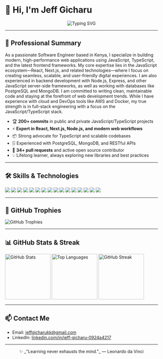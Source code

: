 # 👋 Hi, I'm Jeff Gicharu

<p align="center">
  <img src="https://readme-typing-svg.demolab.com?font=Fira+Code&weight=700&size=24&pause=1000&color=F700FF&center=true&vCenter=true&width=700&lines=JavaScript+%26+TypeScript+Specialist;React+%7C+Next.js+%7C+Frontend+Engineer;Building+modern+web+experiences" alt="Typing SVG" />
</p>

---

## 🚀 Professional Summary

As a passionate Software Engineer based in Kenya, I specialize in building modern, high-performance web applications using JavaScript, TypeScript, and the latest frontend frameworks. My core expertise lies in the JavaScript ecosystem—React, Next.js, and related technologies—where I focus on creating seamless, scalable, and user-friendly digital experiences. I am also experienced in backend development with Node.js, Express, and other JavaScript server-side frameworks, as well as working with databases like PostgreSQL and MongoDB. I am committed to writing clean, maintainable code and staying at the forefront of web development trends. While I have experience with cloud and DevOps tools like AWS and Docker, my true strength is in full-stack engineering with a focus on the JavaScript/TypeScript stack.

- 🏆 **200+ commits** in public and private JavaScript/TypeScript projects
- ⚡ **Expert in React, Next.js, Node.js, and modern web workflows**
- 📦 Strong advocate for TypeScript and scalable codebases
- 🗄️ Experienced with PostgreSQL, MongoDB, and RESTful APIs
- 🤝 **34+ pull requests** and active open source contributor
- 💡 Lifelong learner, always exploring new libraries and best practices

---

## 🛠️ Skills & Technologies

<p align="left">
  <img src="https://img.shields.io/badge/JavaScript-F7DF1E?style=for-the-badge&logo=javascript&logoColor=black"/>
  <img src="https://img.shields.io/badge/TypeScript-3178C6?style=for-the-badge&logo=typescript&logoColor=white"/>
  <img src="https://img.shields.io/badge/Node.js-339933?style=for-the-badge&logo=nodedotjs&logoColor=white"/>
  <img src="https://img.shields.io/badge/Express-000000?style=for-the-badge&logo=express&logoColor=white"/>
  <img src="https://img.shields.io/badge/PostgreSQL-4169E1?style=for-the-badge&logo=postgresql&logoColor=white"/>
  <img src="https://img.shields.io/badge/MongoDB-47A248?style=for-the-badge&logo=mongodb&logoColor=white"/>
  <img src="https://img.shields.io/badge/React-20232A?style=for-the-badge&logo=react&logoColor=61DAFB"/>
  <img src="https://img.shields.io/badge/Next.js-000000?style=for-the-badge&logo=nextdotjs&logoColor=white"/>
  <img src="https://img.shields.io/badge/Tailwind_CSS-38B2AC?style=for-the-badge&logo=tailwind-css&logoColor=white"/>
  <img src="https://img.shields.io/badge/HTML5-E34F26?style=for-the-badge&logo=html5&logoColor=white"/>
  <img src="https://img.shields.io/badge/CSS3-1572B6?style=for-the-badge&logo=css3&logoColor=white"/>
  <img src="https://img.shields.io/badge/Git-F05032?style=for-the-badge&logo=git&logoColor=white"/>
  <img src="https://img.shields.io/badge/GitHub-181717?style=for-the-badge&logo=github&logoColor=white"/>
  <img src="https://img.shields.io/badge/Figma-F24E1E?style=for-the-badge&logo=figma&logoColor=white"/>
  <img src="https://img.shields.io/badge/AWS-232F3E?style=for-the-badge&logo=amazon-aws&logoColor=white"/>
  <img src="https://img.shields.io/badge/Docker-2496ED?style=for-the-badge&logo=docker&logoColor=white"/>
</p>

---

## 🏅 GitHub Trophies

<p align="left">
  <img src="https://github-profile-trophy.vercel.app/?username=jeffgicharu&theme=radical&column=6&margin-w=10&margin-h=10" alt="GitHub Trophies"/>
</p>

---

## 📊 GitHub Stats & Streak

<p align="left">
  <img src="https://github-readme-stats.vercel.app/api?username=jeffgicharu&show_icons=true&theme=radical" alt="GitHub Stats" height="150"/>
  <img src="https://github-readme-stats.vercel.app/api/top-langs/?username=jeffgicharu&layout=compact&theme=radical" alt="Top Languages" height="150"/>
  <img src="https://github-readme-streak-stats.herokuapp.com/?user=jeffgicharu&theme=radical" alt="GitHub Streak" height="150"/>
</p>

---

## 📫 Contact Me

- Email: [jeffgicharukk@gmail.com](mailto:jeffgicharukk@gmail.com)
- LinkedIn: [linkedin.com/in/jeff-gicharu-0924a4217](https://www.linkedin.com/in/jeff-gicharu-0924a4217/)

---

<p align="center">
  ✨ _"Learning never exhausts the mind."_ — Leonardo da Vinci
</p>
